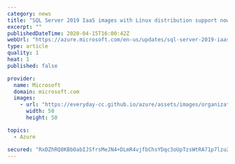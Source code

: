 ```yaml
---
category: news
title: "SQL Server 2019 IaaS images with Linux distribution support now available"
excerpt: ""
publishedDateTime: 2020-04-15T16:00:42Z
webUrl: "https://azure.microsoft.com/en-us/updates/sql-server-2019-iaas-images-with-linux-distribution-support-now-available/"
type: article
quality: 1
heat: 1
published: false

provider:
  name: Microsoft
  domain: microsoft.com
  images:
    - url: "https://everyday-cc.github.io/azure/assets/images/organizations/microsoft.com-50x50.jpg"
      width: 50
      height: 50

topics:
  - Azure

secured: "RxDZhRQ8KBbOabIJSfrsMeJN4+DLmR4vjfbChsYDqc3oUpTzsWtRA71p7lzu2sj+xRsMHLRBtBpmupnlMSAlBIFP3q2i/57uCZY1omHSrW7nn9Htt7cJBmHhAOfR6g8Vl0AQQd6sRHZyYs4ZDi6XBwcKoQrz0kpZCTUnO3jqTkkbLK+QOiEca21hBdFW2xbmRlYbtopzXnGeOsW2EkNtDhrrw01En+dMLc8fN0ZwPnUhFp7ohKqaTwgLjBSM3dW2diAb8j1MzDyheXDWmu95HDpM5vKkCJn4brQgwyguzFsMDaX2JVWan/wMvcqj7RB7XM+CnSJe7MDdg5tpRIqXGg==;TYawg9IXGwRBipi4kFlsig=="
---
```


